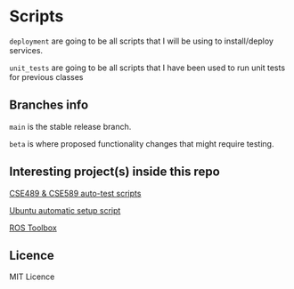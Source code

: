 # Scripts
`deployment` are going to be all scripts that I will be using to install/deploy services.

`unit_tests` are going to be all scripts that I have been used to run unit tests for previous classes

## Branches info

`main` is the stable release branch.

`beta` is where proposed functionality changes that might require testing.

## Interesting project(s) inside this repo

[CSE489 & CSE589 auto-test scripts](./unit_tests/CSE489) 

[Ubuntu automatic setup script](./deployment)

[ROS Toolbox](./ros_toolbox) 

## Licence

MIT Licence